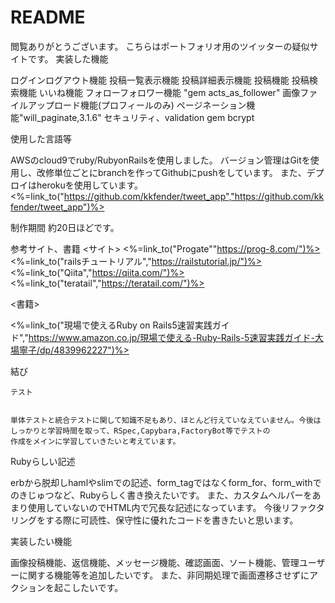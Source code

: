 # README

閲覧ありがとうございます。
こちらはポートフォリオ用のツイッターの疑似サイトです。
実装した機能

ログインログアウト機能
投稿一覧表示機能
投稿詳細表示機能
投稿機能
投稿検索機能
いいね機能
フォローフォロワー機能 "gem acts_as_follower"
画像ファイルアップロード機能(プロフィールのみ)
ページネーション機能"will_paginate,3.1.6"
セキュリティ、validation gem bcrypt

使用した言語等

AWSのcloud9でruby/RubyonRailsを使用しました。
バージョン管理はGitを使用し、改修単位ごとにbranchを作ってGithubにpushをしています。
また、デプロイはherokuを使用しています。
<%=link_to("https://github.com/kkfender/tweet_app","https://github.com/kkfender/tweet_app")%>

制作期間
約20日ほどです。

参考サイト、書籍
<サイト>
<%=link_to("Progate""https://prog-8.com/")%>
<%=link_to("railsチュートリアル","https://railstutorial.jp/")%>
<%=link_to("Qiita","https://qiita.com/")%>
<%=link_to("teratail","https://teratail.com/")%>

<書籍>


<%=link_to("現場で使えるRuby on Rails5速習実践ガイド","https://www.amazon.co.jp/現場で使える-Ruby-Rails-5速習実践ガイド-大場寧子/dp/4839962227")%>

結び

    テスト
  
  
    単体テストと統合テストに関して知識不足もあり、ほとんど行えていなえていません。今後はしっかりと学習時間を取って、RSpec,Capybara,FactoryBot等でテストの
	作成をメインに学習していきたいと考えています。
	
   Rubyらしい記述
  
  
  erbから脱却しhamlやslimでの記述、form_tagではなくform_for、form_withでのきじゅつなど、Rubyらしく書き換えたいです。
	また、カスタムヘルパーをあまり使用していないのでHTML内で冗長な記述になっています。
	今後リファクタリングをする際に可読性、保守性に優れたコードを書きたいと思います。
	
   実装したい機能
  
  
  画像投稿機能、返信機能、メッセージ機能、確認画面、ソート機能、管理ユーザーに関する機能等を追加したいです。
	また、非同期処理で画面遷移させずにアクションを起こしたいです。	
  